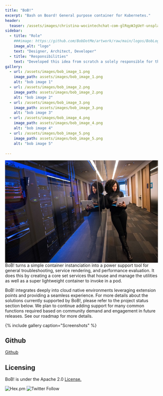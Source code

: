 ```yaml
---
title: "BoB!"
excerpt: "Bash on Board! General purpose container for Kubernetes."
header:
  teaser: /assets/images/christina-wocintechchat-com-glRqyWJgUeY-unsplash_640X427.jpg
sidebar:
  - title: "Role"
    ###image: https://github.com/BobDotMe/artwork/raw/main/logos/BobLogo-Color.png
    image_alt: "logo"
    text: "Designer, Architect, Developer"
  - title: "Responsibilities"
    text: "Developed this idea from scratch a solely responsible for the project's direction"
gallery:
  - url: /assets/images/bob_image_1.png
    image_path: assets/images/bob_image_1.png
    alt: "bob image 1"
  - url: /assets/images/bob_image_2.png
    image_path: assets/images/bob_image_2.png
    alt: "bob image 2"
  - url: /assets/images/bob_image_3.png
    image_path: assets/images/bob_image_3.png
    alt: "bob image 3"
  - url: /assets/images/bob_image_4.png
    image_path: assets/images/bob_image_4.png
    alt: "bob image 4"
  - url: /assets/images/bob_image_5.png
    image_path: assets/images/bob_image_5.png
    alt: "bob image 5"
  
---
```

<img align="left" src="/assets/images/christina-wocintechchat-com-glRqyWJgUeY-unsplash_800X534.jpg">
BoB! turns a simple container instanciation into a power support tool for general troubleshooting, service rendering, and performance evaluation. It does this by creating a core set services that house and manage the utilities as well as a super lightweight container to invoke in a pod.

BoB! integrates deeply into cloud native environments leveraging extension points and providing a seamless experience. For more details about the solutions currently supported by BoB!, please refer to the project status section below. We plan to continue adding support for many common functions required based on community demand and engagement in future releases. See our roadmap for more details.

{% include gallery caption="Screenshots" %}

## Github 
[Github](https://github.com/262life/bob)
## Licensing
BoB! is under the Apache 2.0 [License.](https://github.com/262life/bob/blob/master/LICENSE.md)

![Hex.pm](https://img.shields.io/hexpm/l/apa)
![Twitter Follow](https://img.shields.io/twitter/follow/262life_bob?style=social)
